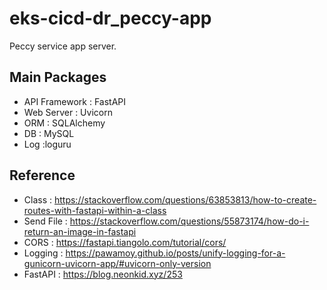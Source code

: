 # eks-cicd-dr_peccy-app

Peccy service app server.

## Main Packages

* API Framework : FastAPI
* Web Server : Uvicorn
* ORM : SQLAlchemy
* DB : MySQL
* Log :loguru

## Reference

* Class : https://stackoverflow.com/questions/63853813/how-to-create-routes-with-fastapi-within-a-class
* Send File : https://stackoverflow.com/questions/55873174/how-do-i-return-an-image-in-fastapi
* CORS : https://fastapi.tiangolo.com/tutorial/cors/
* Logging : https://pawamoy.github.io/posts/unify-logging-for-a-gunicorn-uvicorn-app/#uvicorn-only-version
* FastAPI : https://blog.neonkid.xyz/253